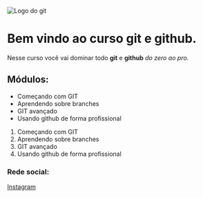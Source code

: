 ![Logo do git](https://sujeitoprogramador.com/wp-content/uploads/2021/04/gitimage.png)

# Bem vindo ao curso git e github.

Nesse curso você vai dominar todo **git** e **github** _do zero ao pro_.

## Módulos:

- Começando com GIT
- Aprendendo sobre branches
- GIT avançado
- Usando github de forma profissional

1. Começando com GIT
2. Aprendendo sobre branches
3. GIT avançado
4. Usando github de forma profissional

### Rede social:

[Instagram](https://instagram.com/rafael_rfs)
